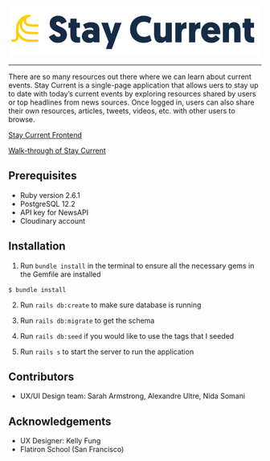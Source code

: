 ![logo](/public/images/stay_current_logo.png)

---

There are so many resources out there where we can learn about current events. Stay Current is a single-page application that allows uers to stay up to date with today’s current events by exploring resources shared by users or top headlines from news sources. Once logged in, users can also share their own resources, articles, tweets, videos, etc. with other users to browse.

[Stay Current Frontend](https://github.com/caicindy87/stay-current-client)

[Walk-through of Stay Current](https://youtu.be/Wopgwxun5gI)

## Prerequisites

- Ruby version 2.6.1
- PostgreSQL 12.2
- API key for NewsAPI
- Cloudinary account

## Installation

1. Run `bundle install` in the terminal to ensure all the necessary gems in the Gemfile are installed

```
$ bundle install
```

2. Run `rails db:create` to make sure database is running

3. Run `rails db:migrate` to get the schema

4. Run `rails db:seed` if you would like to use the tags that I seeded

5. Run `rails s` to start the server to run the application

## Contributors

- UX/UI Design team: Sarah Armstrong, Alexandre Ultre, Nida Somani

## Acknowledgements

- UX Designer: Kelly Fung
- Flatiron School (San Francisco)
